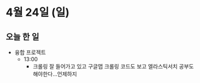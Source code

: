 # 4월 24일 (일)

## 오늘 한 일

* 융합 프로젝트
  * 13:00
    * 크롤링 잘 들어가고 있고 구글맵 크롤링 코드도 보고 엘라스틱서치 공부도 해야한다...언제하지